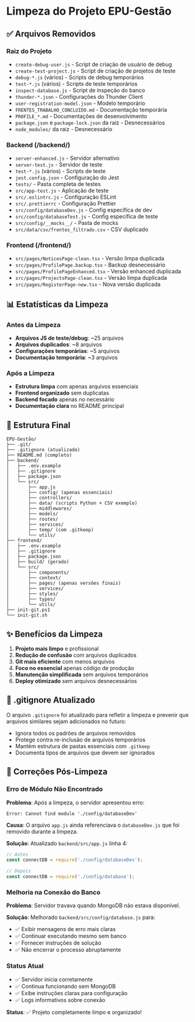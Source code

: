 # Limpeza do Projeto EPU-Gestão

## ✅ Arquivos Removidos

### Raiz do Projeto

- `create-debug-user.js` - Script de criação de usuário de debug
- `create-test-project.js` - Script de criação de projetos de teste
- `debug-*.js` (vários) - Scripts de debug temporários
- `test-*.js` (vários) - Scripts de teste temporários
- `inspect-database.js` - Script de inspeção do banco
- `thunder-*.json` - Configurações do Thunder Client
- `user-registration-model.json` - Modelo temporário
- `FRENTES_TRABALHO_CONCLUIDO.md` - Documentação temporária
- `PROFILE_*.md` - Documentações de desenvolvimento
- `package.json` e `package-lock.json` da raiz - Desnecessários
- `node_modules/` da raiz - Desnecessário

### Backend (/backend/)

- `server-enhanced.js` - Servidor alternativo
- `server-test.js` - Servidor de teste
- `test-*.js` (vários) - Scripts de teste
- `jest.config.json` - Configuração do Jest
- `tests/` - Pasta completa de testes
- `src/app-test.js` - Aplicação de teste
- `src/.eslintrc.js` - Configuração ESLint
- `src/.prettierrc` - Configuração Prettier
- `src/config/databaseDev.js` - Config específica de dev
- `src/config/databaseTest.js` - Config específica de teste
- `src/config/__mocks__/` - Pasta de mocks
- `src/data/csv/frentes_filtrado.csv` - CSV duplicado

### Frontend (/frontend/)

- `src/pages/NoticesPage-clean.tsx` - Versão limpa duplicada
- `src/pages/ProfilePage.backup.tsx` - Backup desnecessário
- `src/pages/ProfilePageEnhanced.tsx` - Versão enhanced duplicada
- `src/pages/ProjectsPage-clean.tsx` - Versão limpa duplicada
- `src/pages/RegisterPage-new.tsx` - Nova versão duplicada

## 📊 Estatísticas da Limpeza

### Antes da Limpeza

- **Arquivos JS de teste/debug**: ~25 arquivos
- **Arquivos duplicados**: ~8 arquivos
- **Configurações temporárias**: ~5 arquivos
- **Documentação temporária**: ~3 arquivos

### Após a Limpeza

- **Estrutura limpa** com apenas arquivos essenciais
- **Frontend organizado** sem duplicatas
- **Backend focado** apenas no necessário
- **Documentação clara** no README principal

## 🎯 Estrutura Final

```
EPU-Gestão/
├── .git/
├── .gitignore (atualizado)
├── README.md (completo)
├── backend/
│   ├── .env.example
│   ├── .gitignore
│   ├── package.json
│   └── src/
│       ├── app.js
│       ├── config/ (apenas essenciais)
│       ├── controllers/
│       ├── data/ (scripts Python + CSV exemplo)
│       ├── middlewares/
│       ├── models/
│       ├── routes/
│       ├── services/
│       ├── temp/ (com .gitkeep)
│       └── utils/
├── frontend/
│   ├── .env.example
│   ├── .gitignore
│   ├── package.json
│   ├── build/ (gerado)
│   └── src/
│       ├── components/
│       ├── context/
│       ├── pages/ (apenas versões finais)
│       ├── services/
│       ├── styles/
│       ├── types/
│       └── utils/
├── init-git.ps1
└── init-git.sh
```

## ✨ Benefícios da Limpeza

1. **Projeto mais limpo** e profissional
2. **Redução de confusão** com arquivos duplicados
3. **Git mais eficiente** com menos arquivos
4. **Foco no essencial** apenas código de produção
5. **Manutenção simplificada** sem arquivos temporários
6. **Deploy otimizado** sem arquivos desnecessários

## 🔧 .gitignore Atualizado

O arquivo `.gitignore` foi atualizado para refletir a limpeza e prevenir que arquivos similares sejam adicionados no futuro:

- Ignora todos os padrões de arquivos removidos
- Protege contra re-inclusão de arquivos temporários
- Mantém estrutura de pastas essenciais com `.gitkeep`
- Documenta tipos de arquivos que devem ser ignorados

## 🔧 Correções Pós-Limpeza

### Erro de Módulo Não Encontrado

**Problema**: Após a limpeza, o servidor apresentou erro:

```
Error: Cannot find module './config/databaseDev'
```

**Causa**: O arquivo `app.js` ainda referenciava o `databaseDev.js` que foi removido durante a limpeza.

**Solução**: Atualizado `backend/src/app.js` linha 4:

```javascript
// Antes
const connectDB = require('./config/databaseDev');

// Depois
const connectDB = require('./config/database');
```

### Melhoria na Conexão do Banco

**Problema**: Servidor travava quando MongoDB não estava disponível.

**Solução**: Melhorado `backend/src/config/database.js` para:

- ✅ Exibir mensagens de erro mais claras
- ✅ Continuar executando mesmo sem banco
- ✅ Fornecer instruções de solução
- ✅ Não encerrar o processo abruptamente

### Status Atual

- ✅ Servidor inicia corretamente
- ✅ Continua funcionando sem MongoDB
- ✅ Exibe instruções claras para configuração
- ✅ Logs informativos sobre conexão

**Status**: ✅ Projeto completamente limpo e organizado!
